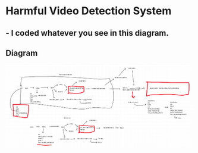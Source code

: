 # Harmful Video Detection System

## - I coded whatever you see in this diagram.



## Diagram

![Diagram](logs/flow.png)